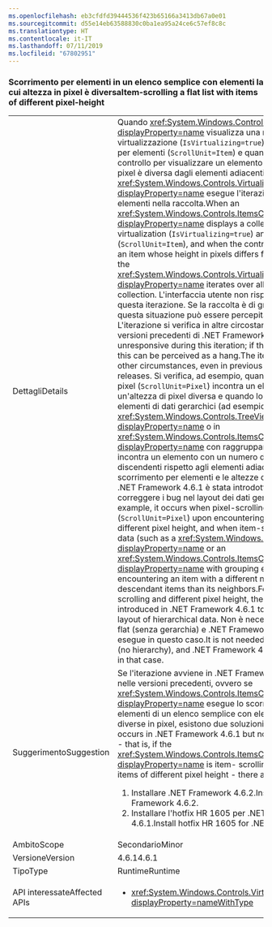 ```yaml
---
ms.openlocfilehash: eb3cfdfd39444536f423b65166a3413db67a0e01
ms.sourcegitcommit: d55e14eb63588830c0ba1ea95a24ce6c57ef8c8c
ms.translationtype: HT
ms.contentlocale: it-IT
ms.lasthandoff: 07/11/2019
ms.locfileid: "67802951"
---
```

### <a name="item-scrolling-a-flat-list-with-items-of-different-pixel-height"></a><span data-ttu-id="51b55-101">Scorrimento per elementi in un elenco semplice con elementi la cui altezza in pixel è diversa</span><span class="sxs-lookup"><span data-stu-id="51b55-101">Item-scrolling a flat list with items of different pixel-height</span></span>

|   |   |
|---|---|
|<span data-ttu-id="51b55-102">Dettagli</span><span class="sxs-lookup"><span data-stu-id="51b55-102">Details</span></span>|<span data-ttu-id="51b55-103">Quando <xref:System.Windows.Controls.ItemsControl?displayProperty=name> visualizza una raccolta mediante la virtualizzazione (<code>IsVirtualizing=true</code>) e lo scorrimento per elementi (<code>ScrollUnit=Item</code>) e quando si scorre il controllo per visualizzare un elemento la cui altezza in pixel è diversa dagli elementi adiacenti, <xref:System.Windows.Controls.VirtualizingStackPanel?displayProperty=name> esegue l'iterazione in tutti gli elementi nella raccolta.</span><span class="sxs-lookup"><span data-stu-id="51b55-103">When an <xref:System.Windows.Controls.ItemsControl?displayProperty=name> displays a collection using virtualization (<code>IsVirtualizing=true</code>) and item- scrolling (<code>ScrollUnit=Item</code>), and when the control scrolls to display an item whose height in pixels differs from its neighbors, the <xref:System.Windows.Controls.VirtualizingStackPanel?displayProperty=name> iterates over all items in the collection.</span></span> <span data-ttu-id="51b55-104">L'interfaccia utente non risponde durante questa iterazione. Se la raccolta è di grandi dimensioni, questa situazione può essere percepita come un blocco. L'iterazione si verifica in altre circostanze, anche nelle versioni precedenti di .NET Framework.</span><span class="sxs-lookup"><span data-stu-id="51b55-104">The UI is unresponsive during this iteration; if the collection is large, this can be perceived as a hang.The iteration occurs in other circumstances, even in previous .NET Framework releases.</span></span> <span data-ttu-id="51b55-105">Si verifica, ad esempio, quando lo scorrimento pixel (<code>ScrollUnit=Pixel</code>) incontra un elemento con un'altezza di pixel diversa e quando lo scorrimento per elementi di dati gerarchici (ad esempio in <xref:System.Windows.Controls.TreeView?displayProperty=name> o in <xref:System.Windows.Controls.ItemsControl?displayProperty=name> con raggruppamento abilitato) incontra un elemento con un numero diverso di elementi discendenti rispetto agli elementi adiacenti. Nel caso dello scorrimento per elementi e le altezze di pixel diverse, in .NET Framework 4.6.1 è stata introdotta l'iterazione per correggere i bug nel layout dei dati gerarchici.</span><span class="sxs-lookup"><span data-stu-id="51b55-105">For example, it occurs when pixel-scrolling (<code>ScrollUnit=Pixel</code>) upon encountering an item with different pixel height, and when item-scrolling hierarchical data (such as a <xref:System.Windows.Controls.TreeView?displayProperty=name> or an <xref:System.Windows.Controls.ItemsControl?displayProperty=name> with grouping enabled) upon encountering an item with a different number of descendant items than its neighbors.For the case of item-scrolling and different pixel height, the iteration was introduced in .NET Framework 4.6.1 to fix bugs in the layout of hierarchical data.</span></span>  <span data-ttu-id="51b55-106">Non è necessaria se i dati sono flat (senza gerarchia) e .NET Framework 4.6.2 non la esegue in questo caso.</span><span class="sxs-lookup"><span data-stu-id="51b55-106">It is not needed if the data is flat (no hierarchy), and .NET Framework 4.6.2 does not do it in that case.</span></span>|
|<span data-ttu-id="51b55-107">Suggerimento</span><span class="sxs-lookup"><span data-stu-id="51b55-107">Suggestion</span></span>|<span data-ttu-id="51b55-108">Se l'iterazione avviene in .NET Framework 4.6.1 ma non nelle versioni precedenti, ovvero se <xref:System.Windows.Controls.ItemsControl?displayProperty=name> esegue lo scorrimento per elementi di un elenco semplice con elementi con altezze diverse in pixel, esistono due soluzioni:</span><span class="sxs-lookup"><span data-stu-id="51b55-108">If the iteration occurs in .NET Framework 4.6.1 but not in earlier releases - that is, if the <xref:System.Windows.Controls.ItemsControl?displayProperty=name> is item- scrolling a flat list with items of different pixel height - there are two remedies:</span></span><ol><li><span data-ttu-id="51b55-109">Installare .NET Framework 4.6.2.</span><span class="sxs-lookup"><span data-stu-id="51b55-109">Install .NET Framework 4.6.2.</span></span></li><li><span data-ttu-id="51b55-110">Installare l'hotfix HR 1605 per .NET Framework 4.6.1.</span><span class="sxs-lookup"><span data-stu-id="51b55-110">Install hotfix HR 1605 for .NET Framework 4.6.1.</span></span></li></ol>|
|<span data-ttu-id="51b55-111">Ambito</span><span class="sxs-lookup"><span data-stu-id="51b55-111">Scope</span></span>|<span data-ttu-id="51b55-112">Secondario</span><span class="sxs-lookup"><span data-stu-id="51b55-112">Minor</span></span>|
|<span data-ttu-id="51b55-113">Versione</span><span class="sxs-lookup"><span data-stu-id="51b55-113">Version</span></span>|<span data-ttu-id="51b55-114">4.6.1</span><span class="sxs-lookup"><span data-stu-id="51b55-114">4.6.1</span></span>|
|<span data-ttu-id="51b55-115">Tipo</span><span class="sxs-lookup"><span data-stu-id="51b55-115">Type</span></span>|<span data-ttu-id="51b55-116">Runtime</span><span class="sxs-lookup"><span data-stu-id="51b55-116">Runtime</span></span>|
|<span data-ttu-id="51b55-117">API interessate</span><span class="sxs-lookup"><span data-stu-id="51b55-117">Affected APIs</span></span>|<ul><li><xref:System.Windows.Controls.VirtualizingStackPanel?displayProperty=nameWithType></li></ul>|

